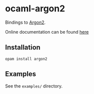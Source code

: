 # ocaml-argon2

Bindings to [Argon2](https://github.com/P-H-C/phc-winner-argon2).

Online documentation can be found
[here](http://khady.github.io/ocaml-argon2/dev/Argon2/index.html)

## Installation

```
opam install argon2
```

## Examples

See the `examples/` directory.
